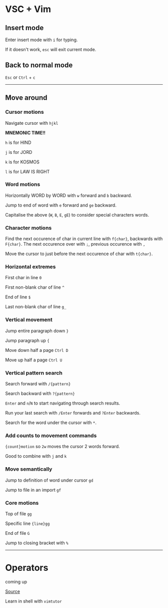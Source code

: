 # VSC + Vim

## Insert mode

Enter insert mode with `i` for typing.

If it doesn't work, `esc` will exit current mode.

## Back to normal mode

`Esc` or `Ctrl` + `c`

---

## Move around

### Cursor motions

Navigate cursor with `hjkl`

**MNEMONIC TIME!!**

`h` is for HIND

`j` is for JORD

`k` is for KOSMOS

`l` is for LAW IS RIGHT

### Word motions

Horizontally WORD by WORD with `w` forward and `b` backward.

Jump to end of word with `e` forward and `ge` backward.

Capitalise the above (`W`, `B`, `E`, `gE`) to consider special characters words.

### Character motions

Find the next occurence of char in current line with `f{char}`, backwards with `F{char}`. The next occurence over with `;`, previous occurence with `,`

Move the cursor to just before the next occurence of char with `t{char}`.

### Horizontal extremes

First char in line `0`

First non-blank char of line `^`

End of line `$`

Last non-blank char of line `g_`

### Vertical movement

Jump entire paragraph down `}`

Jump paragraph up `{`

Move down half a page `Ctrl D`

Move up half a page `Ctrl U`

### Vertical pattern search

Search forward with `/{pattern}`

Search backward with `?{pattern}`

`Enter` and `n`/`N` to start navigating through search results.

Run your last search with `/Enter` forwards and `?Enter` backwards.

Search for the word under the cursor with `*`.

### Add counts to movement commands

`{count}motion` so `2w` moves the cursor 2 words forward.

Good to combine with `j` and `k`

### Move semantically

Jump to definition of word under cursor `gd`

Jump to file in an import `gf`

### Core motions

Top of file `gg`

Specific line `{line}gg`

End of file `G`

Jump to closing bracket with `%`

---

# Operators

coming up

[Source](https://www.barbarianmeetscoding.com/blog/2019/02/08/boost-your-coding-fu-with-vscode-and-vim)

Learn in shell with `vimtutor`
